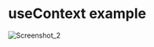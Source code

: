 # useContext example





![Screenshot_2](https://user-images.githubusercontent.com/88527463/159583361-5f47414d-0206-4f37-b806-943fd71d782f.png)
